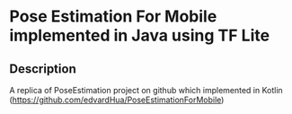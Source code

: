 # Pose Estimation For Mobile implemented in Java using TF Lite

## Description
A replica of PoseEstimation project on github which implemented in Kotlin
(https://github.com/edvardHua/PoseEstimationForMobile)
